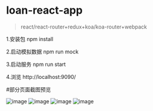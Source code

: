 # loan-react-app
>react/react-router+redux+koa/koa-router+webpack

1.安装包 npm install

2.启动模拟数据 npm run mock

3.启动服务 npm run start

4.浏览 http://localhost:9090/


#部分页面截图预览

![image](https://github.com/466102061/loan-react-app/master/app/static/preview/1.png)
![image](https://github.com/466102061/loan-react-app/master/app/static/preview/2.png)
![image](https://github.com/466102061/loan-react-app/master/app/static/preview/3.png)
![image](https://github.com/466102061/loan-react-app/master/app/static/preview/4.png)
